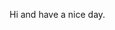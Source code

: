 Hi and have a nice day.

<!---
editopic/editopic is a ✨ special ✨ repository because its `README.md` (this file) appears on your GitHub profile.
You can click the Preview link to take a look at your changes.
--->
